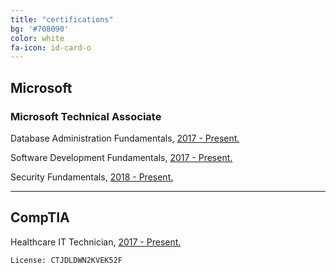 ```yaml
---
title: "certifications"
bg: '#708090'
color: white
fa-icon: id-card-o
---
```


## Microsoft
### Microsoft Technical Associate
Database Administration Fundamentals, [2017 - Present.](https://www.youracclaim.com/badges/ddfa48f5-981f-445c-a16b-0adfecd18f6d/public_url)

Software Development Fundamentals, [2017 - Present.](https://www.youracclaim.com/badges/2bdeff35-cf12-4228-af03-e3485a0c60d8/public_url)

Security Fundamentals, [2018 - Present.](https://www.youracclaim.com/badges/91a09b81-4a76-448a-be2c-7ea49551e31b)

---

## CompTIA
Healthcare IT Technician, [2017 - Present.](https://www.certmetrics.com/comptia/public/verification.aspx)

    License: CTJDLDWN2KVEK52F